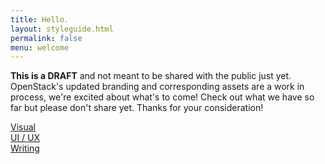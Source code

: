 ```yaml
---
title: Hello.
layout: styleguide.html
permalink: false
menu: welcome
---
```


**This is a DRAFT** and not meant to be shared with the public just yet. OpenStack's updated branding and corresponding assets are a work in process, we're excited about what's to come! Check out what we have so far but please don't share yet. Thanks for your consideration!

<div class="button-row">
	<div class="button-single">
		<a class="btn btn-lg" href="/logos/">Visual</a>	
	</div>
	<div class="button-single">
		<a class="btn btn-lg" href="/websites/">UI / UX</a>
	</div>
	<div class="button-single">
		<a class="btn btn-lg" href="/tone-of-voice/">Writing</a>    
	</div>
</div>